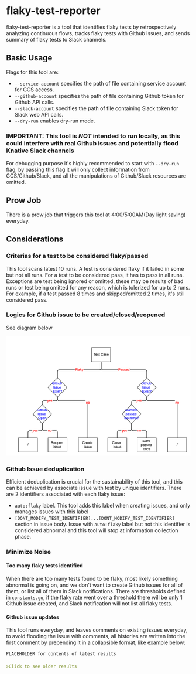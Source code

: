# flaky-test-reporter

flaky-test-reporter is a tool that identifies flaky tests by retrospectively
analyzing continuous flows, tracks flaky tests with Github issues, and sends
summary of flaky tests to Slack channels.

## Basic Usage

Flags for this tool are:

- `--service-account` specifies the path of file containing service account for
  GCS access.
- `--github-account` specifies the path of file containing Github token for
  Github API calls.
- `--slack-account` specifies the path of file containing Slack token for Slack
  web API calls.
- `--dry-run` enables dry-run mode.

### IMPORTANT: This tool is _NOT_ intended to run locally, as this could interfere with real Github issues and potentially flood Knative Slack channels

For debugging purpose it's highly recommended to start with `--dry-run` flag, by
passing this flag it will only collect information from GCS/Github/Slack, and
all the manipulations of Github/Slack resources are omitted.

## Prow Job

There is a prow job that triggers this tool at 4:00/5:00AM(Day light saving)
everyday.

## Considerations

### Criterias for a test to be considered flaky/passed

This tool scans latest 10 runs. A test is considered flaky if it failed in some
but not all runs. For a test to be considered pass, it has to pass in all runs.
Exceptions are test being ignored or omitted, these may be results of bad runs
or test being omitted for any reason, which is tolerized for up to 2 runs. For
example, if a test passed 8 times and skipped/omitted 2 times, it's still
considered pass.

### Logics for Github issue to be created/closed/reopened

See diagram below

![alt text](flowchart.png)

### Github Issue deduplication

Efficient deduplication is crucial for the sustainability of this tool, and this
can be achieved by associate issue with test by unique identifiers. There are 2
identifiers associated with each flaky issue:

- `auto:flaky` label. This tool adds this label when creating issues, and only
  manages issues with this label
- `[DONT_MODIFY_TEST_IDENTIFIER]...[DONT_MODIFY_TEST_IDENTIFIER]` section in
  issue body. Issue with `auto:flaky` label but not this identifier is
  considered abnormal and this tool will stop at information collection phase.

### Minimize Noise

#### Too many flaky tests identified

When there are too many tests found to be flaky, most likely something abnormal
is going on, and we don't want to create Github issues for all of them, or list
all of them in Slack notifications. There are thresholds defined in
[`constants.go`](constants.go), if the flaky rate went over a threshold there
will be only 1 Github issue created, and Slack notification will not list all
flaky tests.

#### Github issue updates

This tool runs everyday, and leaves comments on existing issues everyday, to
avoid flooding the issue with comments, all histories are written into the first
comment by prepending it in a collapsible format, like example below:

```Markdown
PLACEHOLDER for contents of latest results

>Click to see older results
```
